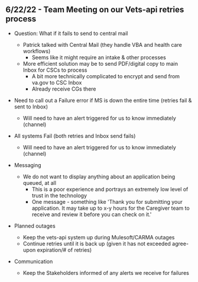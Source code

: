 ## 6/22/22 - Team Meeting on our Vets-api retries process

- Question: What if it fails to send to central mail
     - Patrick talked with Central Mail (they handle VBA and health care workflows)
          - Seems like it might require an intake & other processes
     - More efficient solution may be to send PDF/digital copy to main Inbox for CSCs to process
          - A bit more technically complicated to encrypt and send from va.gov to CSC Inbox
          - Already receive CGs there

- Need to call out a Failure error if MS is down the entire time (retries fail & sent to Inbox)
     - Will need to have an alert triggered for us to know immediately (channel)
- All systems Fail (both retries and Inbox send fails)
     - Will need to have an alert triggered for us to know immediately (channel)

- Messaging
     - We do not want to display anything about an application being queued, at all
          - This is a poor experience and portrays an extremely low level of trust in the technology
          - One message - something like 'Thank you for submitting your application. It may take up to x-y hours for the Caregiver team to receive and review it before you can check on it.'

- Planned outages
     - Keep the vets-api system up during Mulesoft/CARMA outages
     - Continue retries until it is back up (given it has not exceeded agree-upon expiration/# of retries)

- Communication
     - Keep the Stakeholders informed of any alerts we receive for failures
